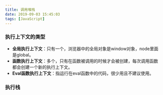 ```yaml
---
title: 调用堆栈
date: 2019-09-03 15:45:03
tags: [JavaScript]
---
```


### 执行上下文的类型

- **全局执行上下文**：只有一个，浏览器中的全局对象是window对象，node里面是global。
- **函数执行上下文**：多个，只有在函数被调用的时候才会被创建，每次调用函数都会创建一个新的执行上下文。
- **Eval函数执行上下文**：指运行在eval函数中的代码，很少用且不建议使用。

### 执行栈

